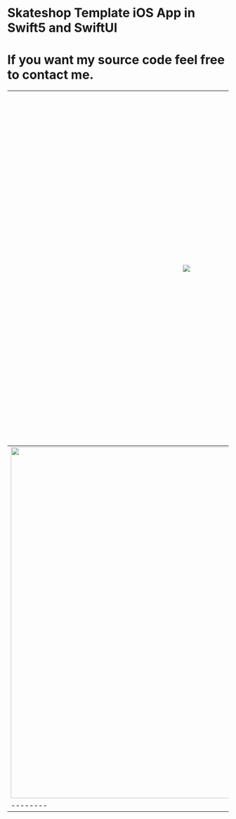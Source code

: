 # Skateshop Template iOS App in Swift5 and SwiftUI
# If you want my source code feel free to contact me.

| <img src="https://github.com/EforestHD/SwiftUI-Skateboard-Shop/blob/master/Screenshots/loginpage.gif"> | <img src="https://github.com/EforestHD/SwiftUI-Skateboard-Shop/blob/master/Screenshots/video.gif"> | <img src="https://github.com/EforestHD/SwiftUI-Skateboard-Shop/blob/master/Screenshots/screenshot.jpeg" width="800" /> |
| -------- | -------- | -------- | 
| <img src="https://github.com/EforestHD/SwiftUI-Skateboard-Shop/blob/master/Screenshots/shoelisting.png" width="800"/> | <img src="https://github.com/EforestHD/SwiftUI-Skateboard-Shop/blob/master/Screenshots/shoe.png" width="800"/> |
| -------- | -------- | -------- |




 
 
 

